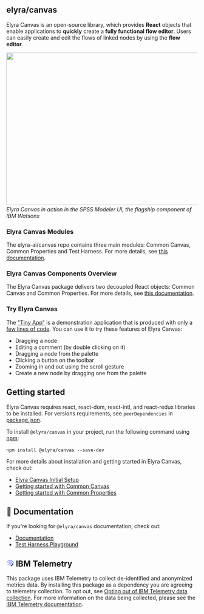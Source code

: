 <!--
{% comment %}
Copyright 2017-2024 Elyra Authors

Licensed under the Apache License, Version 2.0 (the "License");
you may not use this file except in compliance with the License.
You may obtain a copy of the License at

http://www.apache.org/licenses/LICENSE-2.0

Unless required by applicable law or agreed to in writing, software
distributed under the License is distributed on an "AS IS" BASIS,
WITHOUT WARRANTIES OR CONDITIONS OF ANY KIND, either express or implied.
See the License for the specific language governing permissions and
limitations under the License.
{% endcomment %}
-->

## elyra/canvas

Elyra Canvas is an open-source library, which provides **React** objects that enable applications to **quickly** create a **fully functional flow editor**. Users can easily create and edit the flows of linked nodes by using the **flow editor**.

<p>
	<img src="https://github.com/elyra-ai/canvas/assets/25124000/3e734200-75dc-4232-8d2d-430daba13061" width="800" height="400"/>
	<br />
	<em>Elyra Canvas in action in the SPSS Modeler UI, the flagship component of IBM Watsonx</em>
</p>

### Elyra Canvas Modules

The elyra-ai/canvas repo contains three main modules: Common Canvas, Common Properties and Test Harness. For more details, see [this documentation](https://elyra-ai.github.io/canvas/#elyra-canvas-modules).

### Elyra Canvas Components Overview

The Elyra Canvas package delivers two decoupled React objects: Common Canvas and Common Properties. For more details, see [this documentation](https://elyra-ai.github.io/canvas/01-canvas-components/).

### Try Elyra Canvas

The ["Tiny App"](https://elyra-canvas-test-harness.u20youmx4sm.us-south.codeengine.appdomain.cloud/#/app-tiny-ts) is a demonstration application that is produced with only a [few lines of code](https://github.com/elyra-ai/canvas/blob/master/canvas_modules/harness/src/client/app-tiny.tsx). You can use it to try these features of Elyra Canvas:
- Dragging a node
- Editing a comment (by double clicking on it)
- Dragging a node from the palette
- Clicking a button on the toolbar
- Zooming in and out using the scroll gesture
- Create a new node by dragging one from the palette

## Getting started

Elyra Canvas requires react, react-dom, react-intl, and react-redux libraries to be installed. For versions requirements, see `peerDependencies` in [package.json](https://github.com/elyra-ai/canvas/blob/main/canvas_modules/common-canvas/package.json).

To install `@elyra/canvas` in your project, run the following command using [npm](https://www.npmjs.com/):
```
npm install @elyra/canvas --save-dev
```

For more details about installation and getting started in Elyra Canvas, check out:
- [Elyra Canvas Initial Setup](https://elyra-ai.github.io/canvas/02-set-up/)
- [Getting started with Common Canvas](https://elyra-ai.github.io/canvas/03-common-canvas/#getting-started-with-common-canvas)
- [Getting started with Common Properties](https://elyra-ai.github.io/canvas/04-common-properties/#getting-started-with-common-properties)


## 📖 Documentation

If you're looking for `@elyra/canvas` documentation, check out:
- [Documentation](https://elyra-ai.github.io/canvas/)
- [Test Harness Playground](https://ibm.biz/elyra-canvas-test-harness)

## <picture><source height="20" width="20" media="(prefers-color-scheme: dark)" srcset="https://raw.githubusercontent.com/ibm-telemetry/telemetry-js/main/docs/images/ibm-telemetry-dark.svg"><source height="20" width="20" media="(prefers-color-scheme: light)" srcset="https://raw.githubusercontent.com/ibm-telemetry/telemetry-js/main/docs/images/ibm-telemetry-light.svg"><img height="20" width="20" alt="IBM Telemetry" src="https://raw.githubusercontent.com/ibm-telemetry/telemetry-js/main/docs/images/ibm-telemetry-light.svg"></picture> IBM Telemetry

This package uses IBM Telemetry to collect de-identified and anonymized metrics data. By installing
this package as a dependency you are agreeing to telemetry collection. To opt out, see
[Opting out of IBM Telemetry data collection](https://github.com/ibm-telemetry/telemetry-js/tree/main#opting-out-of-ibm-telemetry-data-collection).
For more information on the data being collected, please see the
[IBM Telemetry documentation](https://github.com/ibm-telemetry/telemetry-js/tree/main#ibm-telemetry-collection-basics).
